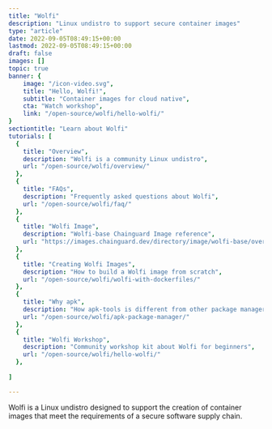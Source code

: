 ```yaml
---
title: "Wolfi"
description: "Linux undistro to support secure container images"
type: "article"
date: 2022-09-05T08:49:15+00:00
lastmod: 2022-09-05T08:49:15+00:00
draft: false
images: []
topic: true
banner: {
    image: "/icon-video.svg",
    title: "Hello, Wolfi!",
    subtitle: "Container images for cloud native",
    cta: "Watch workshop",
    link: "/open-source/wolfi/hello-wolfi/"
}
sectiontitle: "Learn about Wolfi"
tutorials: [
  {
    title: "Overview",
    description: "Wolfi is a community Linux undistro",
    url: "/open-source/wolfi/overview/"
  },
  {
    title: "FAQs",
    description: "Frequently asked questions about Wolfi",
    url: "/open-source/wolfi/faq/"
  },
  {
    title: "Wolfi Image",
    description: "Wolfi-base Chainguard Image reference",
    url: "https://images.chainguard.dev/directory/image/wolfi-base/overview?utm_source=cg-academy&utm_medium=website&utm_campaign=dev-enablement&utm_content=open-source/wolfi"
  },
  {
    title: "Creating Wolfi Images",
    description: "How to build a Wolfi image from scratch",
    url: "/open-source/wolfi/wolfi-with-dockerfiles/"
  },
  {
    title: "Why apk",
    description: "How apk-tools is different from other package managers",
    url: "/open-source/wolfi/apk-package-manager/"
  },
  {
    title: "Wolfi Workshop",
    description: "Community workshop kit about Wolfi for beginners",
    url: "/open-source/wolfi/hello-wolfi/"
  },
  
]

---
```


Wolfi is a Linux undistro designed to support the creation of container images that meet the requirements of a secure software supply chain.
